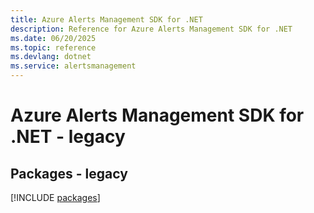 ```yaml
---
title: Azure Alerts Management SDK for .NET
description: Reference for Azure Alerts Management SDK for .NET
ms.date: 06/20/2025
ms.topic: reference
ms.devlang: dotnet
ms.service: alertsmanagement
---
```

# Azure Alerts Management SDK for .NET - legacy
## Packages - legacy
[!INCLUDE [packages](alerts-management-index.md)]